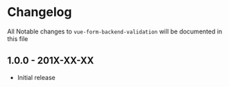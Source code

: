 # Changelog

All Notable changes to `vue-form-backend-validation` will be documented in this file

## 1.0.0 - 201X-XX-XX
- Initial release
